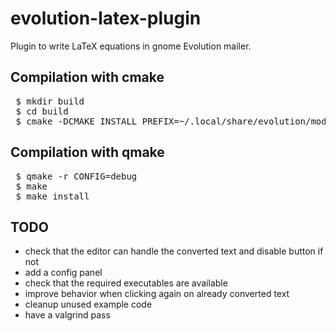 # evolution-latex-plugin
Plugin to write LaTeX equations in gnome Evolution mailer.

## Compilation with cmake

<pre>
 $ mkdir build
 $ cd build
 $ cmake -DCMAKE_INSTALL_PREFIX=~/.local/share/evolution/modules -DFORCE_INSTALL_PREFIX=ON ..
</pre>

## Compilation with qmake

<pre>
 $ qmake -r CONFIG=debug
 $ make
 $ make install
</pre>

## TODO

* check that the editor can handle the converted text and disable button if not
* add a config panel
* check that the required executables are available
* improve behavior when clicking again on already converted text
* cleanup unused example code
* have a valgrind pass

